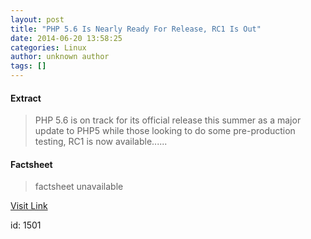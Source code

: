 ```yaml
---
layout: post
title: "PHP 5.6 Is Nearly Ready For Release, RC1 Is Out"
date: 2014-06-20 13:58:25
categories: Linux
author: unknown author
tags: []
---
```



#### Extract
>PHP 5.6 is on track for its official release this summer as a major update to PHP5 while those looking to do some pre-production testing, RC1 is now available......

#### Factsheet
>factsheet unavailable

[Visit Link](http://www.phoronix.com/vr.php?view=MTcyNTM)

id:    1501


